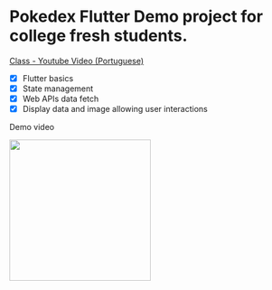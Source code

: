 # Pokedex Flutter Demo project for college fresh students.

[Class - Youtube Video (Portuguese)](https://www.youtube.com/watch?v=djNGwLo1gOE)

- [x] Flutter basics
- [x] State management
- [x] Web APIs data fetch
- [x] Display data and image allowing user interactions

Demo video

<img src="ezgif.com-gif-maker.gif" width="250">


